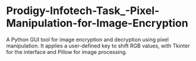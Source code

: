 # Prodigy-Infotech-Task_-Pixel-Manipulation-for-Image-Encryption
A Python GUI tool for image encryption and decryption using pixel manipulation. It applies a user-defined key to shift RGB values, with Tkinter for the interface and Pillow for image processing.
